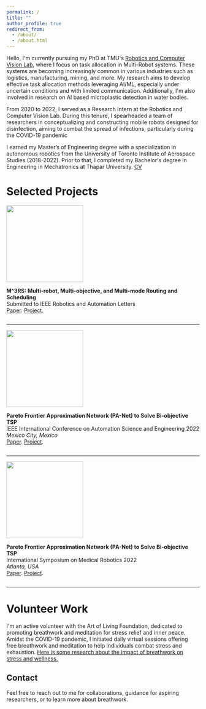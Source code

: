 ```yaml
---
permalink: /
title: ""
author_profile: true
redirect_from: 
  - /about/
  - /about.html
---
```


Hello, I'm currently pursuing my PhD at TMU's [Robotics and Computer Vision Lab](https://sajad-saeedi.ca/team/), where I focus on task allocation in Multi-Robot systems. These systems are becoming increasingly common in various industries such as logistics, manufacturing, mining, and more. My research aims to develop effective task allocation methods leveraging AI/ML, especially under uncertain conditions and with limited communication. Additionally, I'm also involved in research on AI based microplastic detection in water bodies.

From 2020 to 2022, I served as a Research Intern at the Robotics and Computer Vision Lab. During this tenure, I spearheaded a team of researchers in conceptualizing and constructing mobile robots designed for disinfection, aiming to combat the spread of infections, particularly during the COVID-19 pandemic

I earned my Master’s of Engineering degree with a specialization in autonomous robotics from the University of Toronto Institute of Aerospace Studies (2018-2022). Prior to that, I completed my Bachelor's degree in Engineering in Mechatronics at Thapar University. [CV](https://ishaanmht.github.io/files/Mehta_Ishaan_CV.pdf)

Selected Projects
======

<div class="column-container">
  <div class="column"><img src="http://ishaanmht.github.io/files/gifs/m3rs.gif" width="200"></div>
  <div class="column">
    <p><b>M^3RS: Multi-robot, Multi-objective, and Multi-mode Routing and Scheduling</b>
    <br>Submitted to IEEE Robotics and Automation Letters
    <br><a href="https://arxiv.org/abs/2403.16275" target="_blank" rel="noopener noreferrer">Paper</a>. <a href="https://sites.google.com/view/g-robot/m3rs/" target="_blank" rel="noopener noreferrer">Project</a>.</p>
  </div>
</div>

------
<div class="column-container">
  <div class="column"><img src="http://ishaanmht.github.io/files/imgs/panet.png" width="200"></div>
  <div class="column">
    <p><b>Pareto Frontier Approximation Network (PA-Net) to Solve Bi-objective TSP</b>
    <br>IEEE International Conference on Automation Science and Engineering 2022
    <br><i>Mexico City, Mexico</i>
    <br><a href="https://arxiv.org/abs/2203.01298" target="_blank" rel="noopener noreferrer">Paper</a>. <a href="https://sites.google.com/view/pa-net-btsp" target="_blank" rel="noopener noreferrer">Project</a>.</p>
  </div>
</div>

------
<div class="column-container">
  <div class="column"><img src="http://ishaanmht.github.io/files/imgs/grobot1.png" width="200"></div>
  <div class="column">
    <p><b>Pareto Frontier Approximation Network (PA-Net) to Solve Bi-objective TSP</b>
    <br>International Symposium on Medical Robotics 2022
    <br><i>Atlanta, USA</i>
    <br><a href="https://arxiv.org/abs/2203.01286" target="_blank" rel="noopener noreferrer">Paper</a>. <a href="https://sites.google.com/view/g-robot/g-robot?authuser=0" target="_blank" rel="noopener noreferrer">Project</a>.</p>
  </div>
</div>

------

Volunteer Work
======
I'm an active volunteer with the Art of Living Foundation, dedicated to promoting breathwork and meditation for stress relief and inner peace. Amidst the COVID-19 pandemic, I initiated daily virtual sessions offering free breathwork and meditation to help individuals combat stress and exhaustion. [Here is some research about the impact of breathwork on stress and wellness.](https://news.yale.edu/2020/07/27/improve-students-mental-health-yale-study-finds-teach-them-breathe?fbclid=IwAR0vZ5zRwuY6jZ7tGrLSy3U2gOhCYi1xAMj6d-oF-_g9mOW8Kn19Bb0M_W0)

Contact
------
Feel free to reach out to me for collaborations, guidance for aspiring researchers, or to learn more about breathwork.
